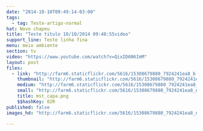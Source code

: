```yaml
---
date: "2014-10-10T09:49:14-03:00"
tags:
  - tag: Teste-artigo-normal
hat: Novo chapeu
title: "Teste titulo 10/10/2014 09:48:55video"
support_line: Teste linha fina
menu: meio ambiente
section: tv
video: "https://www.youtube.com/watch?v=QixID6N6ImM"
layout: post
files:
  - link: "http://farm6.staticflickr.com/5616/15308679880_7924241ea8_b.jpg"
    thumbnail: "http://farm6.staticflickr.com/5616/15308679880_7924241ea8_t.jpg"
    medium: "http://farm6.staticflickr.com/5616/15308679880_7924241ea8_z.jpg"
    small: "http://farm6.staticflickr.com/5616/15308679880_7924241ea8_n.jpg"
    title: mst_capa.png
    $$hashKey: 02R
published: false
images_hd: "http://farm6.staticflickr.com/5616/15308679880_7924241ea8_n.jpg"

---
```

